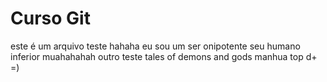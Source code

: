 # Curso Git

este é um arquivo teste hahaha
eu sou um ser onipotente seu humano inferior
muahahahah
outro teste
tales of demons and gods manhua top d+ =)
